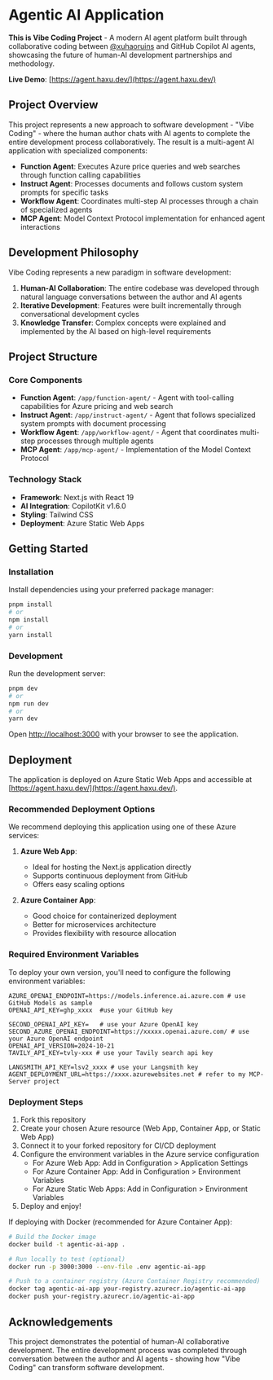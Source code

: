 # Agentic AI Application

**This is Vibe Coding Project** - A modern AI agent platform built through collaborative coding between [@xuhaoruins](https://github.com/xuhaoruins) and GitHub Copilot AI agents, showcasing the future of human-AI development partnerships and methodology.

**Live Demo**: [https://agent.haxu.dev/](https://agent.haxu.dev/)

## Project Overview

This project represents a new approach to software development - "Vibe Coding" - where the human author chats with AI agents to complete the entire development process collaboratively. The result is a multi-agent AI application with specialized components:

- **Function Agent**: Executes Azure price queries and web searches through function calling capabilities
- **Instruct Agent**: Processes documents and follows custom system prompts for specific tasks
- **Workflow Agent**: Coordinates multi-step AI processes through a chain of specialized agents
- **MCP Agent**: Model Context Protocol implementation for enhanced agent interactions

## Development Philosophy

Vibe Coding represents a new paradigm in software development:

1. **Human-AI Collaboration**: The entire codebase was developed through natural language conversations between the author and AI agents
2. **Iterative Development**: Features were built incrementally through conversational development cycles
3. **Knowledge Transfer**: Complex concepts were explained and implemented by the AI based on high-level requirements

## Project Structure

### Core Components

- **Function Agent**: `/app/function-agent/` - Agent with tool-calling capabilities for Azure pricing and web search
- **Instruct Agent**: `/app/instruct-agent/` - Agent that follows specialized system prompts with document processing
- **Workflow Agent**: `/app/workflow-agent/` - Agent that coordinates multi-step processes through multiple agents
- **MCP Agent**: `/app/mcp-agent/` - Implementation of the Model Context Protocol

### Technology Stack

- **Framework**: Next.js with React 19
- **AI Integration**: CopilotKit v1.6.0
- **Styling**: Tailwind CSS
- **Deployment**: Azure Static Web Apps

## Getting Started

### Installation

Install dependencies using your preferred package manager:

```bash
pnpm install
# or
npm install
# or
yarn install
```

### Development

Run the development server:

```bash
pnpm dev
# or
npm run dev
# or
yarn dev
```

Open [http://localhost:3000](http://localhost:3000) with your browser to see the application.

## Deployment

The application is deployed on Azure Static Web Apps and accessible at [https://agent.haxu.dev/](https://agent.haxu.dev/).

### Recommended Deployment Options

We recommend deploying this application using one of these Azure services:

1. **Azure Web App**:

   - Ideal for hosting the Next.js application directly
   - Supports continuous deployment from GitHub
   - Offers easy scaling options
2. **Azure Container App**:

   - Good choice for containerized deployment
   - Better for microservices architecture
   - Provides flexibility with resource allocation

### Required Environment Variables

To deploy your own version, you'll need to configure the following environment variables:

```
AZURE_OPENAI_ENDPOINT=https://models.inference.ai.azure.com # use GitHub Models as sample
OPENAI_API_KEY=ghp_xxxx  #use your GitHub key

SECOND_OPENAI_API_KEY=   # use your Azure OpenAI key
SECOND_AZURE_OPENAI_ENDPOINT=https://xxxxx.openai.azure.com/ # use your Azure OpenAI endpoint
OPENAI_API_VERSION=2024-10-21
TAVILY_API_KEY=tvly-xxx # use your Tavily search api key

LANGSMITH_API_KEY=lsv2_xxxx # use your Langsmith key
AGENT_DEPLOYMENT_URL=https://xxxx.azurewebsites.net # refer to my MCP-Server project

```

### Deployment Steps

1. Fork this repository
2. Create your chosen Azure resource (Web App, Container App, or Static Web App)
3. Connect it to your forked repository for CI/CD deployment
4. Configure the environment variables in the Azure service configuration
   - For Azure Web App: Add in Configuration > Application Settings
   - For Azure Container App: Add in Configuration > Environment Variables
   - For Azure Static Web Apps: Add in Configuration > Environment Variables
5. Deploy and enjoy!

If deploying with Docker (recommended for Azure Container App):

```bash
# Build the Docker image
docker build -t agentic-ai-app .

# Run locally to test (optional)
docker run -p 3000:3000 --env-file .env agentic-ai-app

# Push to a container registry (Azure Container Registry recommended)
docker tag agentic-ai-app your-registry.azurecr.io/agentic-ai-app
docker push your-registry.azurecr.io/agentic-ai-app
```

## Acknowledgements

This project demonstrates the potential of human-AI collaborative development. The entire development process was completed through conversation between the author and AI agents - showing how "Vibe Coding" can transform software development.
